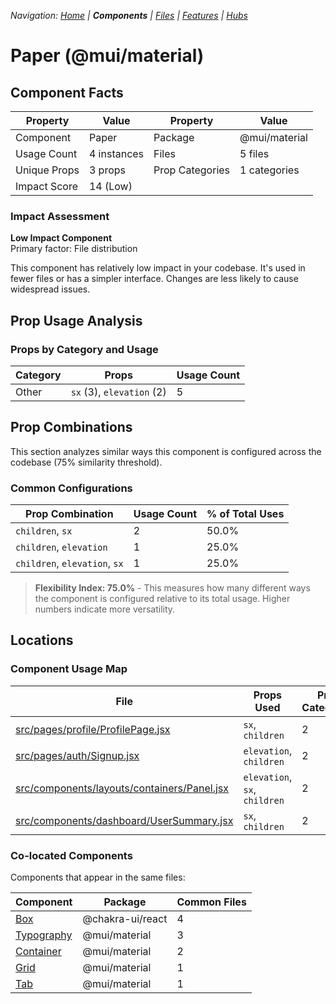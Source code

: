 
*Navigation: [Home](../../index.md) | **Components** | [Files](../../files.md) | [Features](../../features.md) | [Hubs](../../hubs.md)*



# Paper (@mui/material)

## Component Facts

| Property | Value | Property | Value |
|----------|-------|----------|-------|
| Component | Paper | Package | @mui/material |
| Usage Count | 4 instances | Files | 5 files |
| Unique Props | 3 props | Prop Categories | 1 categories |
| Impact Score | 14 (Low) | | |

### Impact Assessment

**Low Impact Component**  
Primary factor: File distribution

This component has relatively low impact in your codebase. It&#x27;s used in fewer files or has a simpler interface. Changes are less likely to cause widespread issues.

## Prop Usage Analysis

### Props by Category and Usage

| Category | Props | Usage Count |
|----------|-------|-------------|
| Other | `sx` (3), `elevation` (2) | 5 |

## Prop Combinations

This section analyzes similar ways this component is configured across the codebase (75% similarity threshold).

### Common Configurations

| Prop Combination | Usage Count | % of Total Uses |
|------------------|-------------|----------------|
| `children`, `sx` | 2 | 50.0% |
| `children`, `elevation` | 1 | 25.0% |
| `children`, `elevation`, `sx` | 1 | 25.0% |

> **Flexibility Index: 75.0%** - This measures how many different ways the component is configured relative to its total usage. Higher numbers indicate more versatility.

## Locations

### Component Usage Map

| File | Props Used | Prop Categories |
|------|------------|----------------|
| [src/pages/profile/ProfilePage.jsx](https://github.com/star4beam/react-import-analyzer/blob/main/test-project/src/pages/profile/ProfilePage.jsx) | `sx`, `children` | 2 |
| [src/pages/auth/Signup.jsx](https://github.com/star4beam/react-import-analyzer/blob/main/test-project/src/pages/auth/Signup.jsx) | `elevation`, `children` | 2 |
| [src/components/layouts/containers/Panel.jsx](https://github.com/star4beam/react-import-analyzer/blob/main/test-project/src/components/layouts/containers/Panel.jsx) | `elevation`, `sx`, `children` | 2 |
| [src/components/dashboard/UserSummary.jsx](https://github.com/star4beam/react-import-analyzer/blob/main/test-project/src/components/dashboard/UserSummary.jsx) | `sx`, `children` | 2 |

### Co-located Components
Components that appear in the same files:

| Component | Package | Common Files |
|-----------|---------|--------------|
| [Box](../@chakra-ui_react/Box.md) | @chakra-ui/react | 4 |
| [Typography](../@mui_material/Typography.md) | @mui/material | 3 |
| [Container](../@mui_material/Container.md) | @mui/material | 2 |
| [Grid](../@mui_material/Grid.md) | @mui/material | 1 |
| [Tab](../@mui_material/Tab.md) | @mui/material | 1 |
